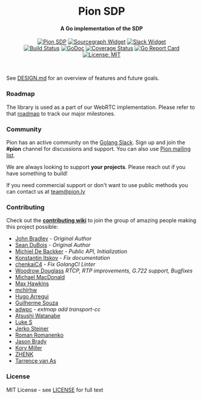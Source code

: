 <h1 align="center">
  <br>
  Pion SDP
  <br>
</h1>
<h4 align="center">A Go implementation of the SDP</h4>
<p align="center">
  <a href="https://pion.ly"><img src="https://img.shields.io/badge/pion-sdp-gray.svg?longCache=true&colorB=brightgreen" alt="Pion SDP"></a>
  <a href="https://sourcegraph.com/github.com/pion/sdp?badge"><img src="https://sourcegraph.com/github.com/pion/sdp/-/badge.svg" alt="Sourcegraph Widget"></a>
  <a href="https://pion.ly/slack"><img src="https://img.shields.io/badge/join-us%20on%20slack-gray.svg?longCache=true&logo=slack&colorB=brightgreen" alt="Slack Widget"></a>
  <br>
  <a href="https://travis-ci.org/pion/sdp"><img src="https://travis-ci.org/pion/sdp.svg?branch=master" alt="Build Status"></a>
  <a href="https://pkg.go.dev/github.com/pion/sdp/v2"><img src="https://godoc.org/github.com/pion/sdp?status.svg" alt="GoDoc"></a>
  <a href="https://codecov.io/gh/pion/sdp"><img src="https://codecov.io/gh/pion/sdp/branch/master/graph/badge.svg" alt="Coverage Status"></a>
  <a href="https://goreportcard.com/report/github.com/pion/sdp"><img src="https://goreportcard.com/badge/github.com/pion/sdp" alt="Go Report Card"></a>
  <a href="LICENSE"><img src="https://img.shields.io/badge/License-MIT-yellow.svg" alt="License: MIT"></a>
</p>
<br>

See [DESIGN.md](DESIGN.md) for an overview of features and future goals.

### Roadmap
The library is used as a part of our WebRTC implementation. Please refer to that [roadmap](https://github.com/pion/webrtc/issues/9) to track our major milestones.

### Community
Pion has an active community on the [Golang Slack](https://invite.slack.golangbridge.org/). Sign up and join the **#pion** channel for discussions and support. You can also use [Pion mailing list](https://groups.google.com/forum/#!forum/pion).

We are always looking to support **your projects**. Please reach out if you have something to build!

If you need commercial support or don't want to use public methods you can contact us at [team@pion.ly](mailto:team@pion.ly)

### Contributing
Check out the **[contributing wiki](https://github.com/pion/webrtc/wiki/Contributing)** to join the group of amazing people making this project possible:

* [John Bradley](https://github.com/kc5nra) - *Original Author*
* [Sean DuBois](https://github.com/Sean-Der) - *Original Author*
* [Michiel De Backker](https://github.com/backkem) - *Public API, Initialization*
* [Konstantin Itskov](https://github.com/trivigy) - *Fix documentation*
* [chenkaiC4](https://github.com/chenkaiC4) - *Fix GolangCI Linter*
* [Woodrow Douglass](https://github.com/wdouglass) *RTCP, RTP improvements, G.722 support, Bugfixes*
* [Michael MacDonald](https://github.com/mjmac)
* [Max Hawkins](https://github.com/maxhawkins)
* [mchlrhw](https://github.com/mchlrhw)
* [Hugo Arregui](https://github.com/hugoArregui)
* [Guilherme Souza](https://github.com/gqgs)
* [adwpc](https://github.com/adwpc) - *extmap add transport-cc*
* [Atsushi Watanabe](https://github.com/at-wat)
* [Luke S](https://github.com/encounter)
* [Jerko Steiner](https://github.com/jeremija)
* [Roman Romanenko](https://github.com/r-novel)
* [Jason Brady](https://github.com/jbrady42)
* [Kory Miller](https://github.com/jbrady42/korymiller1489)
* [ZHENK](https://github.com/scorpionknifes)
* [Tarrence van As](https://github.com/tarrencev)

### License
MIT License - see [LICENSE](LICENSE) for full text
